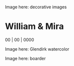 Image here: decorative images

<h1 id="home">William & Mira</h1>

00 | 00 | 0000

Image here: Glendirk watercolor

Image here: boarder
